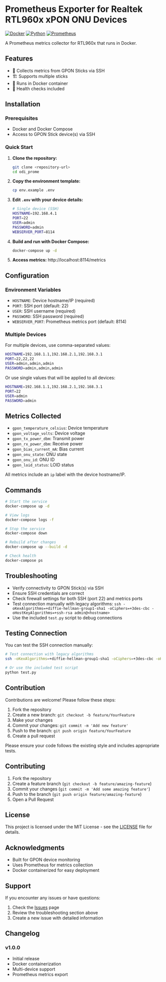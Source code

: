 # Prometheus Exporter for Realtek RTL960x xPON ONU Devices

[![Docker](https://img.shields.io/badge/docker-%230db7ed.svg?style=for-the-badge&logo=docker&logoColor=white)](https://www.docker.com/)
[![Python](https://img.shields.io/badge/python-3670A0?style=for-the-badge&logo=python&logoColor=ffdd54)](https://python.org)
[![Prometheus](https://img.shields.io/badge/Prometheus-E6522C?style=for-the-badge&logo=Prometheus&logoColor=white)](https://prometheus.io/)

A Prometheus metrics collector for RTL960x that runs in Docker.

## Features

- 🔌 Collects metrics from GPON Sticks via SSH
- 🏗️ Supports multiple sticks
- 🐳 Runs in Docker container
- 🏥 Health checks included

## Installation

### Prerequisites

- Docker and Docker Compose
- Access to GPON Stick device(s) via SSH

### Quick Start

1. **Clone the repository:**
   ```bash
   git clone <repository-url>
   cd odi_prome
   ```

2. **Copy the environment template:**
   ```bash
   cp env.example .env
   ```

3. **Edit `.env` with your device details:**
   ```bash
   # Single device (SSH)
   HOSTNAME=192.168.4.1
   PORT=22
   USER=admin
   PASSWORD=admin
   WEBSERVER_PORT=8114
   ```

4. **Build and run with Docker Compose:**
   ```bash
   docker-compose up -d
   ```

5. **Access metrics:** http://localhost:8114/metrics

## Configuration

### Environment Variables

- `HOSTNAME`: Device hostname/IP (required)
- `PORT`: SSH port (default: 22)
- `USER`: SSH username (required)
- `PASSWORD`: SSH password (required)
- `WEBSERVER_PORT`: Prometheus metrics port (default: 8114)

### Multiple Devices

For multiple devices, use comma-separated values:

```bash
HOSTNAME=192.168.1.1,192.168.2.1,192.168.3.1
PORT=22,22,22
USER=admin,admin,admin
PASSWORD=admin,admin,admin
```

Or use single values that will be applied to all devices:

```bash
HOSTNAME=192.168.1.1,192.168.2.1,192.168.3.1
PORT=22
USER=admin
PASSWORD=admin
```

## Metrics Collected

- `gpon_temperature_celsius`: Device temperature
- `gpon_voltage_volts`: Device voltage
- `gpon_tx_power_dbm`: Transmit power
- `gpon_rx_power_dbm`: Receive power
- `gpon_bias_current_mA`: Bias current
- `gpon_onu_state`: ONU state
- `gpon_onu_id`: ONU ID
- `gpon_loid_status`: LOID status

All metrics include an `ip` label with the device hostname/IP.

## Commands

```bash
# Start the service
docker-compose up -d

# View logs
docker-compose logs -f

# Stop the service
docker-compose down

# Rebuild after changes
docker-compose up --build -d

# Check health
docker-compose ps
```

## Troubleshooting

- Verify connectivity to GPON Stick(s) via SSH
- Ensure SSH credentials are correct
- Check firewall settings for both SSH (port 22) and metrics ports
- Test connection manually with legacy algorithms: `ssh -oKexAlgorithms=+diffie-hellman-group1-sha1 -oCiphers=+3des-cbc -oHostKeyAlgorithms=+ssh-rsa admin@<hostname>`
- Use the included `test.py` script to debug connections

## Testing Connection

You can test the SSH connection manually:

```bash
# Test connection with legacy algorithms
ssh -oKexAlgorithms=+diffie-hellman-group1-sha1 -oCiphers=+3des-cbc -oHostKeyAlgorithms=+ssh-rsa admin@192.168.4.1

# Or use the included test script
python test.py
```

## Contribution

Contributions are welcome! Please follow these steps:

1. Fork the repository
2. Create a new branch: `git checkout -b feature/YourFeature`
3. Make your changes
4. Commit your changes: `git commit -m 'Add new feature'`
5. Push to the branch: `git push origin feature/YourFeature`
6. Create a pull request

Please ensure your code follows the existing style and includes appropriate tests.

## Contributing

1. Fork the repository
2. Create a feature branch (`git checkout -b feature/amazing-feature`)
3. Commit your changes (`git commit -m 'Add some amazing feature'`)
4. Push to the branch (`git push origin feature/amazing-feature`)
5. Open a Pull Request

## License

This project is licensed under the MIT License - see the [LICENSE](LICENSE) file for details.

## Acknowledgments

- Built for GPON device monitoring
- Uses Prometheus for metrics collection
- Docker containerized for easy deployment

## Support

If you encounter any issues or have questions:

1. Check the [Issues](../../issues) page
2. Review the troubleshooting section above
3. Create a new issue with detailed information

## Changelog

### v1.0.0
- Initial release
- Docker containerization
- Multi-device support
- Prometheus metrics export
